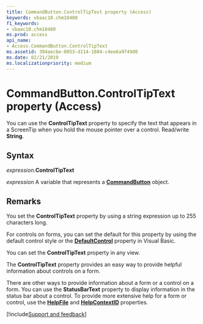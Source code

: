 ```yaml
---
title: CommandButton.ControlTipText property (Access)
keywords: vbaac10.chm10480
f1_keywords:
- vbaac10.chm10480
ms.prod: access
api_name:
- Access.CommandButton.ControlTipText
ms.assetid: 394aecbe-0053-d114-1804-c4ee6a9749d0
ms.date: 02/21/2019
ms.localizationpriority: medium
---
```



# CommandButton.ControlTipText property (Access)

You can use the **ControlTipText** property to specify the text that appears in a ScreenTip when you hold the mouse pointer over a control. Read/write **String**.


## Syntax

_expression_.**ControlTipText**

_expression_ A variable that represents a **[CommandButton](Access.CommandButton.md)** object.


## Remarks

You set the **ControlTipText** property by using a string expression up to 255 characters long.

For controls on forms, you can set the default for this property by using the default control style or the **[DefaultControl](access.form.defaultcontrol.md)** property in Visual Basic.

You can set the **ControlTipText** property in any view.

The **ControlTipText** property provides an easy way to provide helpful information about controls on a form.

There are other ways to provide information about a form or a control on a form. You can use the **StatusBarText** property to display information in the status bar about a control. To provide more extensive help for a form or control, use the **[HelpFile](access.form.helpfile.md)** and **[HelpContextID](access.form.helpcontextid.md)** properties.




[!include[Support and feedback](~/includes/feedback-boilerplate.md)]